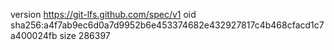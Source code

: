 version https://git-lfs.github.com/spec/v1
oid sha256:a4f7ab9ec6d0a7d9952b6e453374682e432927817c4b468cfacd1c7a400024fb
size 286397
